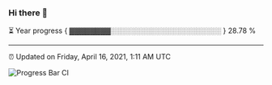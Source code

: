 ### Hi there 👋

⏳ Year progress { ▓▓▓▓▓▓▓▓░░░░░░░░░░░░░░░░░░░░░░ } 28.78 %

---

⏰ Updated on Friday, April 16, 2021, 1:11 AM UTC

![Progress Bar CI](https://github.com/arthurbuhl/arthurbuhl/workflows/Progress%20Bar%20CI/badge.svg)
